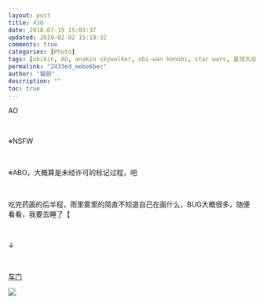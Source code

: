```yaml
---
layout: post
title: 430
date: 2018-07-15 15:03:37
updated: 2019-02-02 15:19:32
comments: true
categories: [Photo]
tags: [obikin, AO, anakin skywalker, obi-wan kenobi, star wars, 星球大战]
permalink: "2433ed_eebe6bec"
author: "猫厨"
description: ""
toc: true
---
```


<p>AO</p> 
<p>&nbsp;<br /></p> 
<p>※NSFW</p> 
<p>&nbsp;<br /></p> 
<p>※ABO，大概算是未经许可的标记过程，吧</p> 
<p>&nbsp;<br /></p> 
<p>吃完药画的后半程，雨里雾里的简直不知道自己在画什么，BUG大概很多，随便看看，我要去睡了【</p> 
<p>&nbsp;<br /></p> 
<p>↓</p> 
<p>&nbsp;<br /></p> 
<p><a rel="nofollow" href="https://images-wixmp-ed30a86b8c4ca887773594c2.wixmp.com/intermediary/f/d97cf4c4-1f95-4c79-9e66-10b31d5fac97/dcyosif-1683e63a-1ad7-4d58-9b0a-e9ad0721e757.jpg" target="_blank"  >车门</a></p>

![](/img/img_cVZNdzJtQk9JV2QvZ2ppcm1xMlFnNjE5T1pUU3Y4dENQUGdIMlBXOHF3WkRtN2JVTnlKT1NBPT0.png)